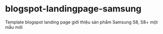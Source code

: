 # blogspot-landingpage-samsung
Template blogspot landing page giới thiệu sản phẩm Samsung S8, S8+ một mẫu mới

